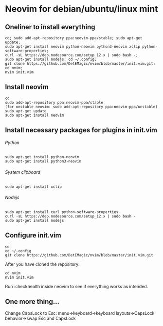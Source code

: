 # Neovim for debian/ubuntu/linux mint

## Oneliner to install everything
```
cd; sudo add-apt-repository ppa:neovim-ppa/stable; sudo apt-get update; 
sudo apt-get install neovim python-neovim python3-neovim xclip python-software-properties; 
curl -sL https://deb.nodesource.com/setup_12.x | sudo bash -;
sudo apt-get install nodejs; cd ~/.config;
git clone https://github.com/DetEMagic/nvim/blob/master/init.vim.git; cd nvim;
nvim init.vim
```

## Install neovim 
```
cd
sudo add-apt-repository ppa:neovim-ppa/stable
(for unstable neovim: sudo add-apt-repository ppa:neovim-ppa/unstable) 
sudo apt-get update
sudo apt-get install neovim
```
## Install necessary packages for plugins in init.vim
###### Python
```
sudo apt-get install python-neovim
sudo apt-get install python3-neovim
```

###### System clipboard
```
sudo apt-get install xclip
```
###### Nodejs
```
sudo apt-get install curl python-software-properties
curl -sL https://deb.nodesource.com/setup_12.x | sudo bash -
sudo apt-get install nodejs
```
## Configure init.vim

```
cd
cd ~/.config
git clone https://github.com/DetEMagic/nvim/blob/master/init.vim.git
```

After you have cloned the repository:
```
cd nvim
nvim init.vim
```
Run :checkhealth inside neovim to see if everything works as intended.

## One more thing...
Change CapsLock to Esc: menu->keyboard->keyboard layouts->CapsLock behavior->swap Esc and CapsLock





